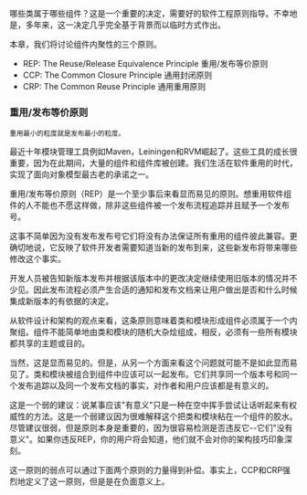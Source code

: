 哪些类属于哪些组件？这是一个重要的决定，需要好的软件工程原则指导。不幸地是，多年来，这一决定几乎完全基于背景而以临时方式作出。

本章，我们将讨论组件内聚性的三个原则。

- REP: The Reuse/Release Equivalence Principle 重用/发布等价原则
- CCP: The Common Closure Principle 通用封闭原则
- CRP: The Common Reuse Principle 通用重用原则

### 重用/发布等价原则

`重用最小的粒度就是发布最小的粒度。`

最近十年模块管理工具例如Maven，Leiningen和RVM崛起了。这些工具的成长很重要，因为在此期间，大量的组件和组件库被创建。我们生活在软件重用的时代，实现了面向对象模型最古老的承诺之一。

重用/发布等价原则（REP）是一个至少事后来看显而易见的原则。想重用软件组件的人不能也不愿这样做，除非这些组件被一个发布流程追踪并且赋予一个发布号。

这事不简单因为没有发布发布号它们将没有办法保证所有重用的组件彼此兼容。更确切地说，它反映了软件开发者需要知道当新的发布到来，这些新发布将带来哪些修改这个事实。

开发人员被告知新版本发布并根据该版本中的更改决定继续使用旧版本的情况并不少见。因此发布流程必须产生合适的通知和发布文档来让用户做出是否和什么时候集成新版本的有依据的决定。

从软件设计和架构的观点来看，这条原则意味着类和模块形成组件必须属于一个内聚组。组件不能简单地由类和模块的随机大杂烩组成，相反，必须有一些所有模块都共享的主题或目的。

当然，这是显而易见的。但是，从另一个方面来看这个问题就可能不是如此显而易见了。类和模块被组合到组件中应该可以一起发布。它们共享同一个版本号和同一个发布追踪以及同一个发布文档的事实，对作者和用户应该都是有意义的。

这是一个弱的建议：说某事应该"有意义"只是一种在空中挥手尝试让话听起来有权威性的方法。这是一个弱建议因为很难解释这个把类和模块粘在一个组件的胶水。尽管建议很弱，但是原则本身是重要的，因为很容易检测是否违反它--它们"没有意义"。如果你违反REP，你的用户将会知道，他们就不会对你的架构技巧印象深刻。

这一原则的弱点可以通过下面两个原则的力量得到补偿。事实上，CCP和CRP强烈地定义了这一原则，但是是在负面意义上。


